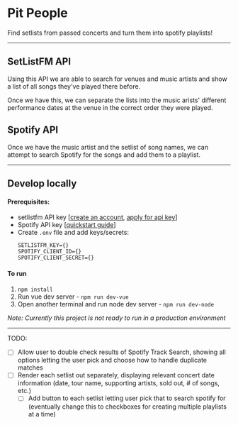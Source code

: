# Pit People

Find setlists from passed concerts and turn them into spotify playlists!

_____

## SetListFM API

Using this API we are able to search for venues and music artists and show a list of all songs they've played there before.

Once we have this, we can separate the lists into the music arists' different performance dates at the venue in the correct order they were played.

## Spotify API

Once we have the music artist and the setlist of song names, we can attempt to search Spotify for the songs and add them to a playlist.

_____

## Develop locally

#### Prerequisites:
- setlistfm API key [[create an account](https://www.setlist.fm/signup), [apply for api key](https://www.setlist.fm/settings/api)]
- Spotify API key [[quickstart guide](https://developer.spotify.com/documentation/web-api/quick-start/)]
- Create `.env` file and add keys/secrets:
    ````
    SETLISTFM_KEY={}
    SPOTIFY_CLIENT_ID={}
    SPOTIFY_CLIENT_SECRET={}
    ````

#### To run

1. `npm install`
2. Run vue dev server - `npm run dev-vue`
3. Open another terminal and run node dev server - `npm run dev-node`

_Note: Currently this project is not ready to run in a production environment_
_____

TODO:

- [ ] Allow user to double check results of Spotify Track Search, showing all options letting the user pick and choose how to handle duplicate matches
- [ ] Render each setlist out separately, displaying relevant concert date information (date, tour name, supporting artists, sold out, # of songs, etc.)
  - [ ] Add button to each setlist letting user pick that to search spotify for (eventually change this to checkboxes for creating multiple playlists at a time)
